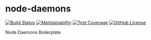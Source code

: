 # node-daemons

[![Build Status](https://travis-ci.org/gkozlenko/node-daemons.svg?branch=master)](https://travis-ci.org/gkozlenko/node-daemons)
[![Maintainability](https://api.codeclimate.com/v1/badges/6eb1ccb02921767f47eb/maintainability)](https://codeclimate.com/github/gkozlenko/node-daemons/maintainability)
[![Test Coverage](https://api.codeclimate.com/v1/badges/6eb1ccb02921767f47eb/test_coverage)](https://codeclimate.com/github/gkozlenko/node-daemons/test_coverage)
[![GitHub License](https://img.shields.io/github/license/gkozlenko/node-daemons.svg)](https://github.com/gkozlenko/node-daemons/blob/master/LICENSE)

Node Daemons Boilerplate
